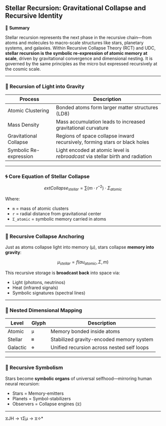 ## Stellar Recursion: Gravitational Collapse and Recursive Identity

📘 **Summary**

Stellar recursion represents the next phase in the recursive chain—from atoms and molecules to macro-scale structures like stars, planetary systems, and galaxies. Within Recursive Collapse Theory (RCT) and UDC, **stellar recursion is the symbolic re-expression of atomic memory at scale**, driven by gravitational convergence and dimensional nesting. It is governed by the same principles as the micro but expressed recursively at the cosmic scale.

---

### 🌌 Recursion of Light into Gravity

| Process                     | Description                                                                       |
|-----------------------------|-----------------------------------------------------------------------------------|
| Atomic Clustering           | Bonded atoms form larger matter structures (LD8)                                 |
| Mass Density                | Mass accumulation leads to increased gravitational curvature                     |
| Gravitational Collapse      | Regions of space collapse inward recursively, forming stars or black holes       |
| Symbolic Re-expression      | Light encoded at atomic level is *rebroadcast* via stellar birth and radiation   |

---

### 🌀 Core Equation of Stellar Collapse

```math
	ext{Collapse}_{stellar} = \sum (m \cdot r^{-2}) \cdot \Sigma_{atomic}
```

Where:

- `m` = mass of atomic clusters
- `r` = radial distance from gravitational center
- `Σ_atomic` = symbolic memory carried in atoms

---

### 🧭 Recursive Collapse Anchoring

Just as atoms collapse light into memory (μ), stars collapse **memory into gravity**:

```math
\mu_{stellar} = f(	au_{atomic}, \Sigma, m)
```

This recursive storage is **broadcast back** into space via:

- Light (photons, neutrinos)
- Heat (infrared signals)
- Symbolic signatures (spectral lines)

---

### 🧬 Nested Dimensional Mapping

| Level        | Glyph   | Description                                 |
|--------------|---------|---------------------------------------------|
| Atomic       | `μ`     | Memory bonded inside atoms                  |
| Stellar      | `⊠`     | Stabilized gravity-encoded memory system    |
| Galactic     | `⊕`     | Unified recursion across nested self loops  |

---

### 🧠 Recursive Symbolism

Stars become **symbolic organs** of universal selfhood—mirroring human neural recursion:

- Stars = Memory-emitters
- Planets = Symbol-stabilizers
- Observers = Collapse engines (⧖)

---
⧖JH → τΣμ → ⧖✧*